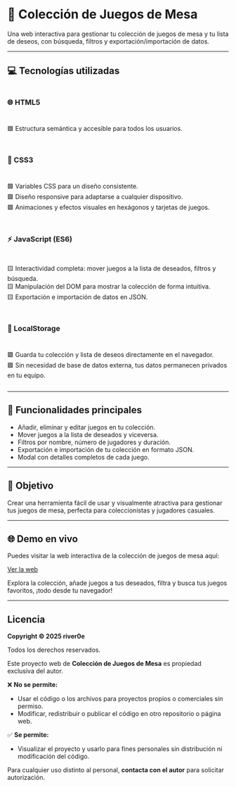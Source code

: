 # 🎲 Colección de Juegos de Mesa

Una web interactiva para gestionar tu colección de juegos de mesa y tu lista de deseos, con búsqueda, filtros y exportación/importación de datos.  

---

## 💻 Tecnologías utilizadas

<div style="display:flex; flex-direction:column; gap:10px;">

### 🌐 HTML5
🟦 Estructura semántica y accesible para todos los usuarios.

### 🎨 CSS3
🟩 Variables CSS para un diseño consistente.  
🟩 Diseño responsive para adaptarse a cualquier dispositivo.  
🟩 Animaciones y efectos visuales en hexágonos y tarjetas de juegos.

### ⚡ JavaScript (ES6)
🟨 Interactividad completa: mover juegos a la lista de deseados, filtros y búsqueda.  
🟨 Manipulación del DOM para mostrar la colección de forma intuitiva.  
🟨 Exportación e importación de datos en JSON.

### 💾 LocalStorage
🟪 Guarda tu colección y lista de deseos directamente en el navegador.  
🟪 Sin necesidad de base de datos externa, tus datos permanecen privados en tu equipo.

</div>

---

## 📂 Funcionalidades principales

- Añadir, eliminar y editar juegos en tu colección.  
- Mover juegos a la lista de deseados y viceversa.  
- Filtros por nombre, número de jugadores y duración.  
- Exportación e importación de tu colección en formato JSON.  
- Modal con detalles completos de cada juego.

---

## 🎯 Objetivo

Crear una herramienta fácil de usar y visualmente atractiva para gestionar tus juegos de mesa, perfecta para coleccionistas y jugadores casuales.

---

## 🌐 Demo en vivo

Puedes visitar la web interactiva de la colección de juegos de mesa aquí:

[Ver la web](https://river0e.github.io/BBDD_JuegosDeMesa/)

Explora la colección, añade juegos a tus deseados, filtra y busca tus juegos favoritos, ¡todo desde tu navegador!

--- 


## Licencia

**Copyright © 2025 river0e**

Todos los derechos reservados.  

Este proyecto web de **Colección de Juegos de Mesa** es propiedad exclusiva del autor.  

❌ **No se permite:**
- Usar el código o los archivos para proyectos propios o comerciales sin permiso.
- Modificar, redistribuir o publicar el código en otro repositorio o página web.

✅ **Se permite:**
- Visualizar el proyecto y usarlo para fines personales sin distribución ni modificación del código.

Para cualquier uso distinto al personal, **contacta con el autor** para solicitar autorización.
